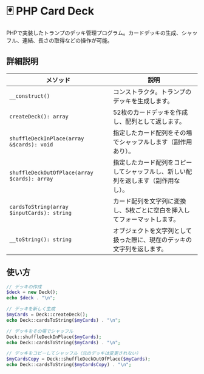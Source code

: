 # 🃏 PHP Card Deck

PHPで実装したトランプのデッキ管理プログラム。カードデッキの生成、シャッフル、連結、長さの取得などの操作が可能。

## 詳細説明

| メソッド | 説明 |
|----------|------|
| `__construct()` | コンストラクタ。トランプのデッキを生成します。 |
| `createDeck(): array` | 52枚のカードデッキを作成し、配列として返します。 |
| `shuffleDeckInPlace(array &$cards): void` | 指定したカード配列をその場でシャッフルします（副作用あり）。 |
| `shuffleDeckOutOfPlace(array $cards): array` | 指定したカード配列をコピーしてシャッフルし、新しい配列を返します（副作用なし）。 |
| `cardsToString(array $inputCards): string` | カード配列を文字列に変換し、5枚ごとに空白を挿入してフォーマットします。 |
| `__toString(): string` | オブジェクトを文字列として扱った際に、現在のデッキの文字列を返します。 |

## 使い方

```php
// デッキの作成
$deck = new Deck();
echo $deck . "\n";

// デッキを新しく生成
$myCards = Deck::createDeck();
echo Deck::cardsToString($myCards) . "\n";

// デッキをその場でシャッフル
Deck::shuffleDeckInPlace($myCards);
echo Deck::cardsToString($myCards) . "\n";

// デッキをコピーしてシャッフル（元のデッキは変更されない）
$myCardsCopy = Deck::shuffleDeckOutOfPlace($myCards);
echo Deck::cardsToString($myCardsCopy) . "\n";
```
